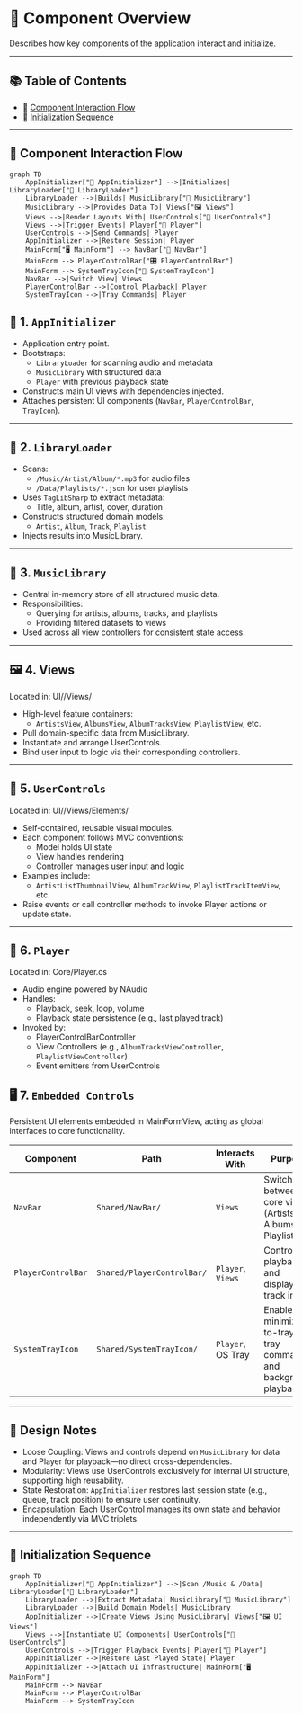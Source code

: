 # 🔄 Component Overview

Describes how key components of the application interact and initialize.

---

## 📚 Table of Contents

- 🔄 [Component Interaction Flow](#-component-interaction-flow)
- 🧬 [Initialization Sequence](#-initialization-sequence)

---

## 🔄 Component Interaction Flow

```mermaid
graph TD
    AppInitializer["🧭 AppInitializer"] -->|Initializes| LibraryLoader["📂 LibraryLoader"]
    LibraryLoader -->|Builds| MusicLibrary["🧠 MusicLibrary"]
    MusicLibrary -->|Provides Data To| Views["🖼️ Views"]
    Views -->|Render Layouts With| UserControls["🧩 UserControls"]
    Views -->|Trigger Events| Player["🎵 Player"]
    UserControls -->|Send Commands| Player
    AppInitializer -->|Restore Session| Player
    MainForm["🖥️ MainForm"] --> NavBar["🧭 NavBar"]
    MainForm --> PlayerControlBar["🎛️ PlayerControlBar"]
    MainForm --> SystemTrayIcon["📌 SystemTrayIcon"]
    NavBar -->|Switch View| Views
    PlayerControlBar -->|Control Playback| Player
    SystemTrayIcon -->|Tray Commands| Player
```

## 🧭 1. `AppInitializer`

- Application entry point.
- Bootstraps:
  - `LibraryLoader` for scanning audio and metadata
  - `MusicLibrary` with structured data
  - `Player` with previous playback state
- Constructs main UI views with dependencies injected.
- Attaches persistent UI components (`NavBar`, `PlayerControlBar`, `TrayIcon`).

---

## 📂 2. `LibraryLoader`

- Scans:
  - `/Music/Artist/Album/*.mp3` for audio files
  - `/Data/Playlists/*.json` for user playlists
- Uses `TagLibSharp` to extract metadata:
  - Title, album, artist, cover, duration
- Constructs structured domain models:
  - `Artist`, `Album`, `Track`, `Playlist`
- Injects results into MusicLibrary.

---

## 🧠 3. `MusicLibrary`

- Central in-memory store of all structured music data.
- Responsibilities:
  - Querying for artists, albums, tracks, and playlists
  - Providing filtered datasets to views
- Used across all view controllers for consistent state access.

---

## 🖼️ 4. Views

Located in: UI/<Domain>/Views/

- High-level feature containers:
  - `ArtistsView`, `AlbumsView`, `AlbumTracksView`, `PlaylistView`, etc.
- Pull domain-specific data from MusicLibrary.
- Instantiate and arrange UserControls.
- Bind user input to logic via their corresponding controllers.

---

## 🧩 5. `UserControls`

 Located in: UI/<Domain>/Views/Elements/

- Self-contained, reusable visual modules.
- Each component follows MVC conventions:
  - Model holds UI state
  - View handles rendering
  - Controller manages user input and logic
- Examples include:
  - `ArtistListThumbnailView`, `AlbumTrackView`, `PlaylistTrackItemView`, etc.
- Raise events or call controller methods to invoke Player actions or update state.

---

## 🎵 6. `Player`

Located in: Core/Player.cs

- Audio engine powered by NAudio
- Handles:
  - Playback, seek, loop, volume
  - Playback state persistence (e.g., last played track)
- Invoked by:
  - PlayerControlBarController
  - View Controllers (e.g., `AlbumTracksViewController`, `PlaylistViewController`)
  - Event emitters from UserControls

## 🖥️ 7. `Embedded Controls`

Persistent UI elements embedded in MainFormView, acting as global interfaces to core functionality.

| Component          | Path                       | Interacts With    | Purpose                                                          |
| ------------------ | -------------------------- | ----------------- | ---------------------------------------------------------------- |
| `NavBar`           | `Shared/NavBar/`           | `Views`           | Switches between core views (Artists, Albums, Playlists)         |
| `PlayerControlBar` | `Shared/PlayerControlBar/` | `Player`, `Views` | Controls playback and displays track info                        |
| `SystemTrayIcon`   | `Shared/SystemTrayIcon/`   | `Player`, OS Tray | Enables minimize-to-tray, tray commands, and background playback |

---

## 📌 Design Notes

- Loose Coupling: Views and controls depend on `MusicLibrary` for data and Player for playback—no direct cross-dependencies.
- Modularity: Views use UserControls exclusively for internal UI structure, supporting high reusability.
- State Restoration: `AppInitializer` restores last session state (e.g., queue, track position) to ensure user continuity.
- Encapsulation: Each UserControl manages its own state and behavior independently via MVC triplets.

---

## 🧬 Initialization Sequence

```mermaid
graph TD
    AppInitializer["🧭 AppInitializer"] -->|Scan /Music & /Data| LibraryLoader["📂 LibraryLoader"]
    LibraryLoader -->|Extract Metadata| MusicLibrary["🧠 MusicLibrary"]
    LibraryLoader -->|Build Domain Models| MusicLibrary
    AppInitializer -->|Create Views Using MusicLibrary| Views["🖼️ UI Views"]
    Views -->|Instantiate UI Components| UserControls["🧩 UserControls"]
    UserControls -->|Trigger Playback Events| Player["🎵 Player"]
    AppInitializer -->|Restore Last Played State| Player
    AppInitializer -->|Attach UI Infrastructure| MainForm["🖥️ MainForm"]
    MainForm --> NavBar
    MainForm --> PlayerControlBar
    MainForm --> SystemTrayIcon
```